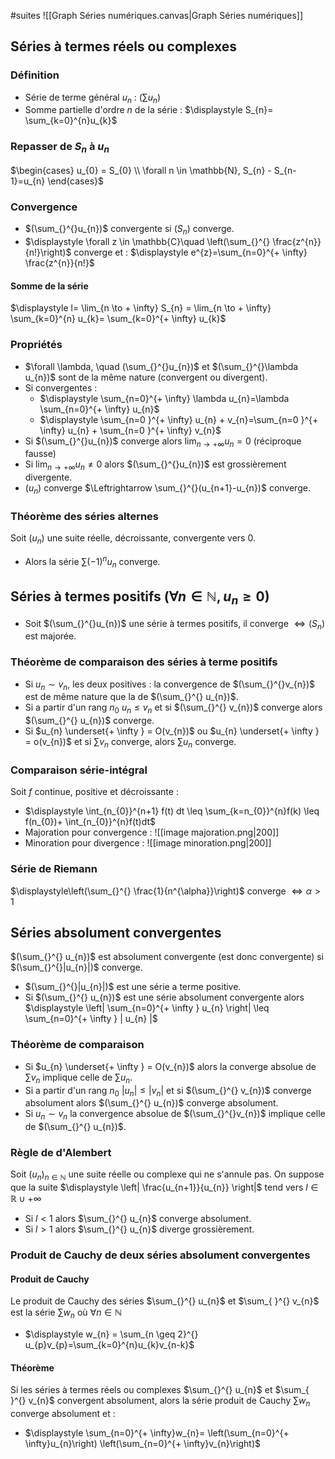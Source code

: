 #suites 
![[Graph Séries numériques.canvas|Graph Séries numériques]] 
## Séries à termes réels ou complexes
### Définition
- Série de terme général $u_{n}$ :   $(\sum u_{n})$ 
- Somme partielle d'ordre $n$  de la série : $\displaystyle S_{n}= \sum_{k=0}^{n}u_{k}$ 
### Repasser de $S_{n}$ à $u_{n}$
$\begin{cases} u_{0} = S_{0} \\ \forall n \in \mathbb{N}, S_{n} - S_{n-1}=u_{n} \end{cases}$ 
### Convergence 
- $(\sum_{}^{}u_{n})$ convergente si $(S_{n})$ converge. 
- $\displaystyle \forall z \in \mathbb{C}\quad \left(\sum_{}^{} \frac{z^{n}}{n!}\right)$ converge et : $\displaystyle e^{z}=\sum_{n=0}^{+ \infty} \frac{z^{n}}{n!}$ 
#### Somme de la série 
$\displaystyle l= \lim_{n \to + \infty} S_{n} = \lim_{n \to + \infty} \sum_{k=0}^{n} u_{k}= \sum_{k=0}^{+ \infty} u_{k}$ 
### Propriétés 
- $\forall \lambda, \quad (\sum_{}^{}u_{n})$ et $(\sum_{}^{}\lambda u_{n})$ sont de la même nature (convergent ou divergent).
- Si convergentes : 
	- $\displaystyle \sum_{n=0}^{+ \infty} \lambda u_{n}=\lambda \sum_{n=0}^{+ \infty} u_{n}$ 
	- $\displaystyle \sum_{n=0 }^{+ \infty} u_{n} + v_{n}=\sum_{n=0 }^{+ \infty} u_{n} + \sum_{n=0 }^{+ \infty} v_{n}$ 
- Si $(\sum_{}^{}u_{n})$ converge alors $\displaystyle \lim_{n \to + \infty} u_{n} =0$   (réciproque fausse)
- Si $\displaystyle \lim_{n \to + \infty} u_{n} \neq 0$ alors $(\sum_{}^{}u_{n})$ est grossièrement divergente.  
- $(u_{n})$  converge $\Leftrightarrow \sum_{}^{}(u_{n+1}-u_{n})$ converge. 
### Théorème des séries alternes
Soit $( u_{n} )$ une suite réelle, décroissante, convergente vers 0. 
- Alors la série $\sum (-1)^{n} u_{n}$ converge.
## Séries à termes positifs $(\forall n \in \mathbb{N}, u_{n} \geq 0)$ 
- Soit $(\sum_{}^{}u_{n})$ une série à termes positifs, il converge $\Leftrightarrow (S_{n})$ est majorée. 
### Théorème de comparaison des séries à terme positifs
- Si $u_{n} \sim v_{n}$, les deux positives : la convergence de $(\sum_{}^{}v_{n})$ est de même nature que la de $(\sum_{}^{} u_{n})$. 
- Si a partir d'un rang $n_{0}$  $u_{n} \leq  v_{n}$ et si $(\sum_{}^{} v_{n})$ converge alors $(\sum_{}^{} u_{n})$ converge.
- Si $u_{n} \underset{+ \infty } = O(v_{n})$ ou $u_{n} \underset{+ \infty } = o(v_{n})$ et si $\sum v_{n}$ converge, alors $\sum u_{n}$ converge. 
### Comparaison série-intégral 
Soit $f$ continue, positive et décroissante : 
- $\displaystyle \int_{n_{0}}^{n+1} f(t) dt \leq \sum_{k=n_{0}}^{n}f(k) \leq f(n_{0})+ \int_{n_{0}}^{n}f(t)dt$ 
- Majoration pour convergence :
![[image majoration.png|200]]
- Minoration pour divergence :
![[image minoration.png|200]]
### Série de Riemann 
$\displaystyle\left(\sum_{}^{} \frac{1}{n^{\alpha}}\right)$ converge $\Leftrightarrow \alpha >1$ 

## Séries absolument convergentes 
$(\sum_{}^{} u_{n})$ est absolument convergente (est donc convergente) si $(\sum_{}^{}|u_{n}|)$ converge. 
- $(\sum_{}^{}|u_{n}|)$ est une série a terme positive. 
- Si $(\sum_{}^{} u_{n})$ est une série absolument convergente alors $\displaystyle \left| \sum_{n=0}^{+ \infty } u_{n} \right| \leq  \sum_{n=0}^{+ \infty } | u_{n} |$
### Théorème de comparaison 
- Si $u_{n} \underset{+ \infty } = O(v_{n})$ alors la converge absolue de $\sum v_{n}$ implique celle de $\sum u_{n}$. 
- Si a partir d'un rang $n_{0}$  $|u_{n}| \leq  |v_{n}|$ et si $(\sum_{}^{} v_{n})$ converge absolument alors $(\sum_{}^{} u_{n})$ converge absolument.
- Si $u_{n} \sim v_{n}$  la convergence absolue de $(\sum_{}^{}v_{n})$ implique celle de $(\sum_{}^{} u_{n})$. 
### Règle de d'Alembert 
Soit $(u_{n})_{n \in \mathbb{N}}$ une suite réelle ou complexe qui ne s'annule pas. On suppose que la suite $\displaystyle \left| \frac{u_{n+1}}{u_{n}} \right|$ tend vers $l \in \mathbb{R} \cup {+ \infty}$
- Si $l<1$  alors $\sum_{}^{} u_{n}$ converge absolument.
- Si $l>1$  alors $\sum_{}^{} u_{n}$ diverge grossièrement.
### Produit de Cauchy de deux séries absolument convergentes
#### Produit de Cauchy 
Le produit de Cauchy des séries $\sum_{}^{} u_{n}$ et $\sum_{ }^{} v_{n}$ est la série $\sum w_{n}$ où $\forall n \in \mathbb{N}$ 
- $\displaystyle w_{n} = \sum_{n \geq 2}^{} u_{p}v_{p}=\sum_{k=0}^{n}u_{k}v_{n-k}$ 
#### Théorème 
Si les séries à termes réels ou complexes $\sum_{}^{} u_{n}$ et $\sum_{ }^{} v_{n}$ convergent absolument, alors la série produit de Cauchy $\sum w_{n}$ converge absolument et : 
- $\displaystyle \sum_{n=0}^{+ \infty}w_{n}= \left(\sum_{n=0}^{+ \infty}u_{n}\right) \left(\sum_{n=0}^{+ \infty}v_{n}\right)$    